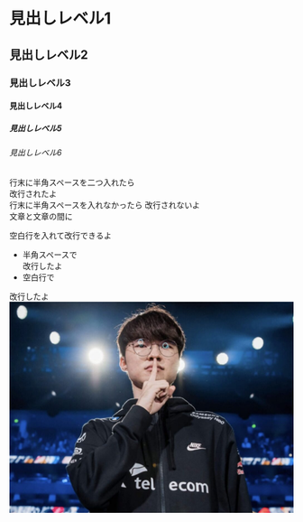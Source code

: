 # 見出しレベル1
## 見出しレベル2
### 見出しレベル3
#### 見出しレベル4
##### 見出しレベル5
###### 見出しレベル6
行末に半角スペースを二つ入れたら  
改行されたよ  
行末に半角スペースを入れなかったら
改行されないよ  
文章と文章の間に

空白行を入れて改行できるよ  
* 半角スペースで  
改行したよ  
* 空白行で

改行したよ
![画像が表示されないときのメッセージ：FAKER](https://raw.githubusercontent.com/Wata0912/markdown_practice/refs/heads/main/images/faker.jpg)

